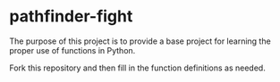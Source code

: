 # pathfinder-fight

The purpose of this project is to provide a base project for learning the proper use of functions in Python.

Fork this repository and then fill in the function definitions as needed.